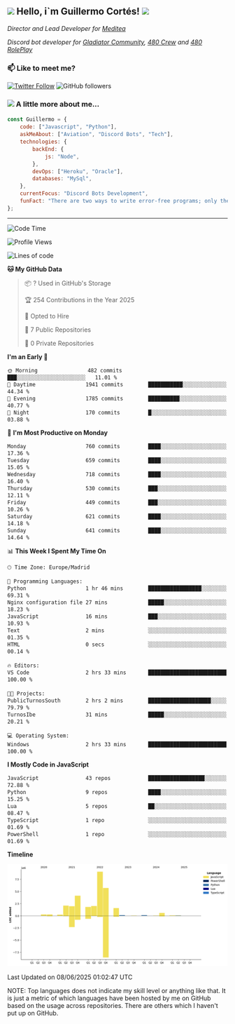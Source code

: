 <h2><img src="https://emojis.slackmojis.com/emojis/images/1531849430/4246/blob-sunglasses.gif?1531849430" width="30"/> Hello, i`m Guillermo Cortés! <img src="https://media.giphy.com/media/PiuVH04cd9JcmqqWKK/giphy.gif" width="50"></h2>
<p><em>Director and Lead Developer for <a href="https://mediteavirtual.es/">Meditea</a>
</em></p>
<p><em>Discord bot developer for <a href="https://discord.comunidadgladiator.com">Gladiator Community</a>, <a href="https://discord.gg/UpvpkUbGdA">480 Crew</a> and <a href="https://discord.gg/dmMRQgH3tu">480 RolePlay</a>
</em></p>

### 📫 Like to meet me?

[![Twitter Follow](https://img.shields.io/twitter/follow/concara3443?label=Follow)](https://twitter.com/intent/follow?screen_name=concara3443)
![GitHub followers](https://img.shields.io/github/followers/concara3443?label=Follow&style=social)

### <img src="https://media.giphy.com/media/WFZvB7VIXBgiz3oDXE/giphy.gif" width="50"> A little more about me...  

```javascript
const Guillermo = {
    code: ["Javascript", "Python"],
    askMeAbout: ["Aviation", "Discord Bots", "Tech"],
    technologies: {
        backEnd: {
            js: "Node",
        },
        devOps: ["Heroku", "Oracle"],
        databases: "MySql",
    },
    currentFocus: "Discord Bots Development",
    funFact: "There are two ways to write error-free programs; only the third one works"
};
```

---

<!--START_SECTION:waka-->
![Code Time](http://img.shields.io/badge/Code%20Time-618%20hrs%2048%20mins-blue)

![Profile Views](http://img.shields.io/badge/Profile%20Views-0-blue)

![Lines of code](https://img.shields.io/badge/From%20Hello%20World%20I%27ve%20Written-29.8%20million%20lines%20of%20code-blue)

**🐱 My GitHub Data** 

> 📦 ? Used in GitHub's Storage 
 > 
> 🏆 254 Contributions in the Year 2025
 > 
> 💼 Opted to Hire
 > 
> 📜 7 Public Repositories 
 > 
> 🔑 0 Private Repositories 
 > 
**I'm an Early 🐤** 

```text
🌞 Morning                482 commits         ███░░░░░░░░░░░░░░░░░░░░░░   11.01 % 
🌆 Daytime                1941 commits        ███████████░░░░░░░░░░░░░░   44.34 % 
🌃 Evening                1785 commits        ██████████░░░░░░░░░░░░░░░   40.77 % 
🌙 Night                  170 commits         █░░░░░░░░░░░░░░░░░░░░░░░░   03.88 % 
```
📅 **I'm Most Productive on Monday** 

```text
Monday                   760 commits         ████░░░░░░░░░░░░░░░░░░░░░   17.36 % 
Tuesday                  659 commits         ████░░░░░░░░░░░░░░░░░░░░░   15.05 % 
Wednesday                718 commits         ████░░░░░░░░░░░░░░░░░░░░░   16.40 % 
Thursday                 530 commits         ███░░░░░░░░░░░░░░░░░░░░░░   12.11 % 
Friday                   449 commits         ███░░░░░░░░░░░░░░░░░░░░░░   10.26 % 
Saturday                 621 commits         ████░░░░░░░░░░░░░░░░░░░░░   14.18 % 
Sunday                   641 commits         ████░░░░░░░░░░░░░░░░░░░░░   14.64 % 
```


📊 **This Week I Spent My Time On** 

```text
🕑︎ Time Zone: Europe/Madrid

💬 Programming Languages: 
Python                   1 hr 46 mins        █████████████████░░░░░░░░   69.31 % 
Nginx configuration file 27 mins             █████░░░░░░░░░░░░░░░░░░░░   18.23 % 
JavaScript               16 mins             ███░░░░░░░░░░░░░░░░░░░░░░   10.93 % 
Text                     2 mins              ░░░░░░░░░░░░░░░░░░░░░░░░░   01.35 % 
HTML                     0 secs              ░░░░░░░░░░░░░░░░░░░░░░░░░   00.14 % 

🔥 Editors: 
VS Code                  2 hrs 33 mins       █████████████████████████   100.00 % 

🐱‍💻 Projects: 
PublicTurnosSouth        2 hrs 2 mins        ████████████████████░░░░░   79.79 % 
TurnosIbe                31 mins             █████░░░░░░░░░░░░░░░░░░░░   20.21 % 

💻 Operating System: 
Windows                  2 hrs 33 mins       █████████████████████████   100.00 % 
```

**I Mostly Code in JavaScript** 

```text
JavaScript               43 repos            ██████████████████░░░░░░░   72.88 % 
Python                   9 repos             ████░░░░░░░░░░░░░░░░░░░░░   15.25 % 
Lua                      5 repos             ██░░░░░░░░░░░░░░░░░░░░░░░   08.47 % 
TypeScript               1 repo              ░░░░░░░░░░░░░░░░░░░░░░░░░   01.69 % 
PowerShell               1 repo              ░░░░░░░░░░░░░░░░░░░░░░░░░   01.69 % 
```



**Timeline**

![Lines of Code chart](https://raw.githubusercontent.com/Concara3443/Concara3443/main/assets/bar_graph.png)


 Last Updated on 08/06/2025 01:02:47 UTC
<!--END_SECTION:waka-->

NOTE: Top languages does not indicate my skill level or anything like that. It is just a metric of which languages have been hosted by me on GitHub based on the usage across repositories. There are others which I haven't put up on GitHub.
